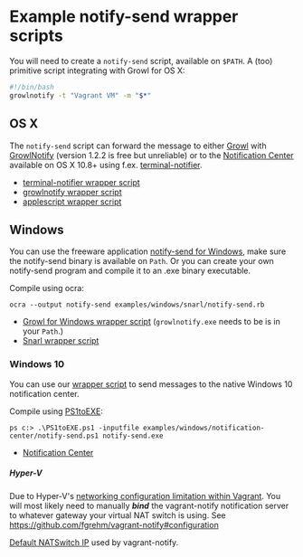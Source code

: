 # Example notify-send wrapper scripts

You will need to create a `notify-send` script, available on `$PATH`. 
A (too) primitive script integrating with Growl for OS X:

```bash
#!/bin/bash
growlnotify -t "Vagrant VM" -m "$*"
```


## OS X

The `notify-send` script can forward the message to either
[Growl](http://growl.info/) with [GrowlNotify](http://growl.info/downloads) (version 1.2.2 is free but unreliable)
or to the [Notification Center](http://support.apple.com/kb/HT5362) available on OS X 10.8+
using f.ex. [terminal-notifier](https://github.com/alloy/terminal-notifier).


* [terminal-notifier wrapper script](https://github.com/fgrehm/vagrant-notify/blob/master/examples/osx/terminal-notifier/notify-send.rb)
* [growlnotify wrapper script](https://github.com/fgrehm/vagrant-notify/blob/master/examples/osx/growl_for_mac/notify-send.rb)
* [applescript wrapper script](https://github.com/fgrehm/vagrant-notify/blob/master/examples/osx/applescript/notify-send.rb)

## Windows

You can use the freeware application [notify-send for Windows](http://vaskovsky.net/notify-send/), make sure the notify-send binary is available on `Path`. Or you can create your own notify-send program and compile it to an .exe binary executable.


Compile using ocra:

    ocra --output notify-send examples/windows/snarl/notify-send.rb


* [Growl for Windows wrapper script](https://github.com/fgrehm/vagrant-notify/blob/master/examples/windows/growl_for_windows/notify-send.rb) (`growlnotify.exe` needs to be is in your `Path`.)
* [Snarl wrapper script](https://github.com/fgrehm/vagrant-notify/blob/master/examples/windows/snarl/notify-send.rb)

### Windows 10

You can use our [wrapper script](https://github.com/fgrehm/vagrant-notify/blob/master/examples/windows/notification-center/notify-send.ps1) to send messages to the native Windows 10 notification center.

Compile using [PS1toEXE](https://github.com/aravindvcyber/PS1toEXE):

    ps c:> .\PS1toEXE.ps1 -inputfile examples/windows/notification-center/notify-send.ps1 notify-send.exe


* [Notification Center](https://github.com/fgrehm/vagrant-notify/blob/master/examples/windows/notification-center/notify-send.ps1)

##### Hyper-V

Due to Hyper-V's [networking configuration limitation within Vagrant](https://www.vagrantup.com/docs/hyperv/limitations.html). You will most likely need to manually ***bind*** the vagrant-notify notification server to whatever gateway your virtual NAT switch is using. See https://github.com/fgrehm/vagrant-notify#configuration 

[Default NATSwitch IP](https://github.com/fgrehm/vagrant-notify/blob/master/lib/vagrant-notify/plugin.rb#L84) used by vagrant-notify.
